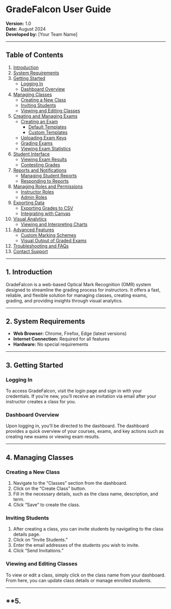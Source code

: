 # **GradeFalcon User Guide**

**Version:** 1.0  
**Date:** August 2024  
**Developed by:** [Your Team Name]

---

## **Table of Contents**

1. [Introduction](#1-introduction)
2. [System Requirements](#2-system-requirements)
3. [Getting Started](#3-getting-started)
   - [Logging In](#logging-in)
   - [Dashboard Overview](#dashboard-overview)
4. [Managing Classes](#4-managing-classes)
   - [Creating a New Class](#creating-a-new-class)
   - [Inviting Students](#inviting-students)
   - [Viewing and Editing Classes](#viewing-and-editing-classes)
5. [Creating and Managing Exams](#5-creating-and-managing-exams)
   - [Creating an Exam](#creating-an-exam)
     - [Default Templates](#default-templates)
     - [Custom Templates](#custom-templates)
   - [Uploading Exam Keys](#uploading-exam-keys)
   - [Grading Exams](#grading-exams)
   - [Viewing Exam Statistics](#viewing-exam-statistics)
6. [Student Interface](#6-student-interface)
   - [Viewing Exam Results](#viewing-exam-results)
   - [Contesting Grades](#contesting-grades)
7. [Reports and Notifications](#7-reports-and-notifications)
   - [Managing Student Reports](#managing-student-reports)
   - [Responding to Reports](#responding-to-reports)
8. [Managing Roles and Permissions](#8-managing-roles-and-permissions)
   - [Instructor Roles](#instructor-roles)
   - [Admin Roles](#admin-roles)
9. [Exporting Data](#9-exporting-data)
   - [Exporting Grades to CSV](#exporting-grades-to-csv)
   - [Integrating with Canvas](#integrating-with-canvas)
10. [Visual Analytics](#10-visual-analytics)
    - [Viewing and Interpreting Charts](#viewing-and-interpreting-charts)
11. [Advanced Features](#11-advanced-features)
    - [Custom Marking Schemes](#custom-marking-schemes)
    - [Visual Output of Graded Exams](#visual-output-of-graded-exams)
12. [Troubleshooting and FAQs](#12-troubleshooting-and-faqs)
13. [Contact Support](#13-contact-support)

---

## **1. Introduction**

GradeFalcon is a web-based Optical Mark Recognition (OMR) system designed to streamline the grading process for instructors. It offers a fast, reliable, and flexible solution for managing classes, creating exams, grading, and providing insights through visual analytics.

---

## **2. System Requirements**

- **Web Browser:** Chrome, Firefox, Edge (latest versions)
- **Internet Connection:** Required for all features
- **Hardware:** No special requirements

---

## **3. Getting Started**

### **Logging In**

To access GradeFalcon, visit the login page and sign in with your credentials. If you’re new, you’ll receive an invitation via email after your instructor creates a class for you.

### **Dashboard Overview**

Upon logging in, you’ll be directed to the dashboard. The dashboard provides a quick overview of your courses, exams, and key actions such as creating new exams or viewing exam results.

---

## **4. Managing Classes**

### **Creating a New Class**

1. Navigate to the “Classes” section from the dashboard.
2. Click on the “Create Class” button.
3. Fill in the necessary details, such as the class name, description, and term.
4. Click “Save” to create the class.

### **Inviting Students**

1. After creating a class, you can invite students by navigating to the class details page.
2. Click on “Invite Students.”
3. Enter the email addresses of the students you wish to invite.
4. Click “Send Invitations.”

### **Viewing and Editing Classes**

To view or edit a class, simply click on the class name from your dashboard. From here, you can update class details or manage enrolled students.

---

## **5.
